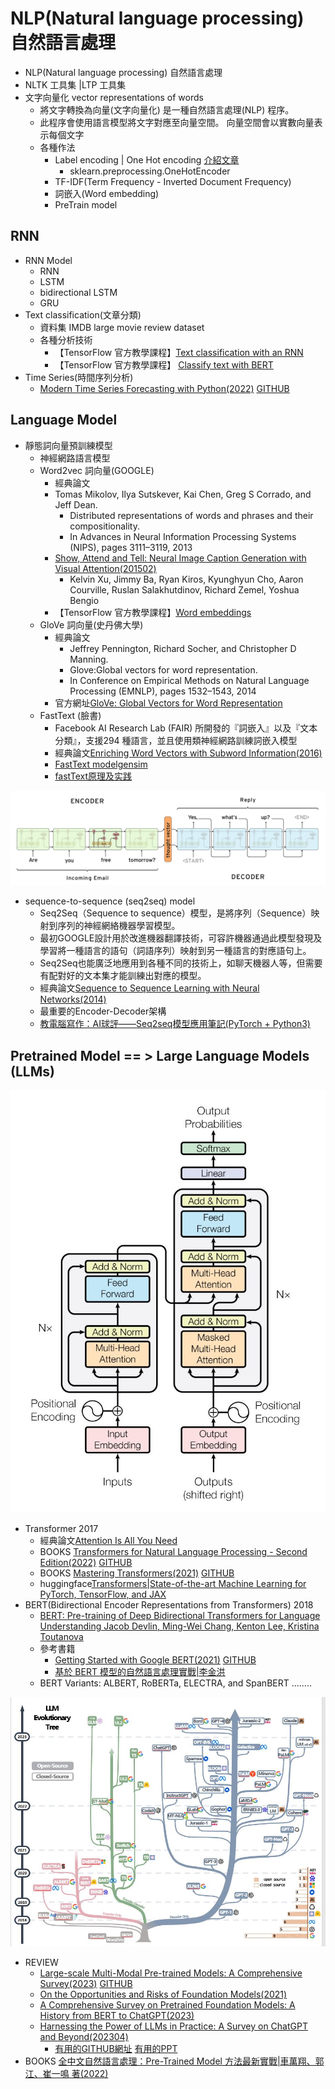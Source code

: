# NLP(Natural language processing) 自然語言處理 
- NLP(Natural language processing) 自然語言處理
- NLTK 工具集 |LTP 工具集
- 文字向量化 vector representations of words
  - 將文字轉換為向量(文字向量化) 是一種自然語言處理(NLP) 程序。
  - 此程序會使用語言模型將文字對應至向量空間。 向量空間會以實數向量表示每個文字 
  - 各種作法
    - Label encoding | One Hot encoding [介紹文章](https://medium.com/@PatHuang/%E5%88%9D%E5%AD%B8python%E6%89%8B%E8%A8%98-3-%E8%B3%87%E6%96%99%E5%89%8D%E8%99%95%E7%90%86-label-encoding-one-hot-encoding-85c983d63f87)
      - sklearn.preprocessing.OneHotEncoder
    - TF-IDF(Term Frequency - Inverted Document Frequency)
    - 詞嵌入(Word embedding)
    - PreTrain model

## RNN
- RNN Model
  - RNN
  - LSTM
  - bidirectional LSTM
  - GRU
- Text classification(文章分類)
  - 資料集
    IMDB large movie review dataset
  - 各種分析技術
    - 【TensorFlow 官方教學課程】[Text classification with an RNN](https://www.tensorflow.org/text/tutorials/text_classification_rnn)
    - 【TensorFlow 官方教學課程】 [Classify text with BERT](https://www.tensorflow.org/text/tutorials/classify_text_with_bert)
- Time Series(時間序列分析)
  - [Modern Time Series Forecasting with Python(2022)](https://www.packtpub.com/product/modern-time-series-forecasting-with-python/9781803246802) [GITHUB](https://github.com/PacktPublishing/Modern-Time-Series-Forecasting-with-Python)

## Language Model
- 靜態詞向量預訓練模型
  - 神經網路語言模型
  - Word2vec 詞向量(GOOGLE)
    - 經典論文
    - Tomas Mikolov, Ilya Sutskever, Kai Chen, Greg S Corrado, and Jeff Dean.
      - Distributed representations of words and phrases and their compositionality.
      - In Advances in Neural Information Processing Systems (NIPS), pages 3111–3119, 2013
    - [Show, Attend and Tell: Neural Image Caption Generation with Visual Attention(201502)](https://arxiv.org/abs/1502.03044)
      - Kelvin Xu, Jimmy Ba, Ryan Kiros, Kyunghyun Cho, Aaron Courville, Ruslan Salakhutdinov, Richard Zemel, Yoshua Bengio
    - 【TensorFlow 官方教學課程】[Word embeddings](https://www.tensorflow.org/text/guide/word_embeddings)
  - GloVe 詞向量(史丹佛大學)  
    - 經典論文
      - Jeffrey Pennington, Richard Socher, and Christopher D Manning. 
      - Glove:Global vectors for word representation. 
      - In Conference on Empirical Methods on Natural Language Processing (EMNLP), pages 1532–1543, 2014
    - 官方網址[GloVe: Global Vectors for Word Representation](https://nlp.stanford.edu/projects/glove/) 
  - FastText (臉書)
    - Facebook AI Research Lab (FAIR) 所開發的『詞嵌入』以及『文本分類』，支援294 種語言，並且使用類神經網路訓練詞嵌入模型 
    - 經典論文[Enriching Word Vectors with Subword Information(2016)](https://arxiv.org/abs/1607.04606) 
    - [FastText modelgensim](https://radimrehurek.com/gensim/models/fasttext.html)
    - [fastText原理及实践](https://zhuanlan.zhihu.com/p/32965521)

![s2s.JPG](./s2s.JPG)
- sequence-to-sequence (seq2seq) model
  - Seq2Seq（Sequence to sequence）模型，是將序列（Sequence）映射到序列的神經網絡機器學習模型。
  - 最初GOOGLE設計用於改進機器翻譯技術，可容許機器通過此模型發現及學習將一種語言的語句（詞語序列）映射到另一種語言的對應語句上。
  - Seq2Seq也能廣泛地應用到各種不同的技術上，如聊天機器人等，但需要有配對好的文本集才能訓練出對應的模型。
  - 經典論文[Sequence to Sequence Learning with Neural Networks(2014)](https://arxiv.org/abs/1409.3215)
  - 最重要的Encoder-Decoder架構
  - [教電腦寫作：AI球評——Seq2seq模型應用筆記(PyTorch + Python3)](https://gau820827.medium.com/%E6%95%99%E9%9B%BB%E8%85%A6%E5%AF%AB%E4%BD%9C-ai%E7%90%83%E8%A9%95-seq2seq%E6%A8%A1%E5%9E%8B%E6%87%89%E7%94%A8%E7%AD%86%E8%A8%98-pytorch-python3-31e853573dd0) 

## Pretrained Model == > Large Language Models (LLMs)
![Transformer.JPG](./Transformer.JPG)
- Transformer 2017
  - 經典論文[Attention Is All You Need](https://arxiv.org/abs/1706.03762)
  - BOOKS [Transformers for Natural Language Processing - Second Edition(2022)](https://www.packtpub.com/product/transformers-for-natural-language-processing-second-edition/9781803247335) [GITHUB](https://github.com/Denis2054/Transformers-for-NLP-2nd-Edition)
  - BOOKS [Mastering Transformers(2021)](https://www.packtpub.com/product/mastering-transformers/9781801077651) [GITHUB](https://github.com/PacktPublishing/Mastering-Transformers)
  - huggingface[Transformers|State-of-the-art Machine Learning for PyTorch, TensorFlow, and JAX](https://huggingface.co/docs/transformers/index)
- BERT(Bidirectional Encoder Representations from Transformers) 2018
  - [BERT: Pre-training of Deep Bidirectional Transformers for Language Understanding Jacob Devlin, Ming-Wei Chang, Kenton Lee, Kristina Toutanova](https://arxiv.org/abs/1810.04805)
  - 參考書籍
    - [Getting Started with Google BERT(2021)](https://www.packtpub.com/product/getting-started-with-google-bert/9781838821593)  [GITHUB](https://github.com/PacktPublishing/Getting-Started-with-Google-BERT)
    - [基於 BERT 模型的自然語言處理實戰|李金洪](https://www.tenlong.com.tw/products/9787121414084?list_name=sp)
  - BERT Variants: ALBERT, RoBERTa, ELECTRA, and SpanBERT ........

![LLMhistory.JPG](./LLMhistory.JPG)

- REVIEW
  - [Large-scale Multi-Modal Pre-trained Models: A Comprehensive Survey(2023)](https://arxiv.org/abs/2302.10035) [GITHUB](https://github.com/wangxiao5791509/MultiModal_BigModels_Survey)
  - [On the Opportunities and Risks of Foundation Models(2021)](https://arxiv.org/abs/2108.07258)
  - [A Comprehensive Survey on Pretrained Foundation Models: A History from BERT to ChatGPT(2023)](https://arxiv.org/abs/2302.09419)
  - [Harnessing the Power of LLMs in Practice: A Survey on ChatGPT and Beyond(202304)](https://arxiv.org/abs/2304.13712) 
    - [有用的GITHUB網址](https://github.com/Mooler0410/LLMsPracticalGuide)  [有用的PPT](https://github.com/Mooler0410/LLMsPracticalGuide/blob/main/source/figure_gif.pptx)
- BOOKS [全中文自然語言處理：Pre-Trained Model 方法最新實戰|車萬翔、郭江、崔一鳴 著(2022)](https://www.tenlong.com.tw/products/9789860776942?list_name=srh)  
